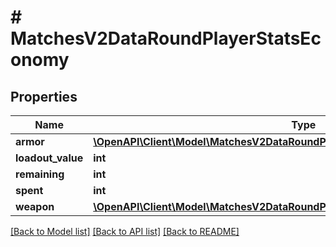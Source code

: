 # # MatchesV2DataRoundPlayerStatsEconomy

## Properties

Name | Type | Description | Notes
------------ | ------------- | ------------- | -------------
**armor** | [**\OpenAPI\Client\Model\MatchesV2DataRoundPlayerStatsEconomyEquipmentArmor**](MatchesV2DataRoundPlayerStatsEconomyEquipmentArmor.md) |  |
**loadout_value** | **int** |  |
**remaining** | **int** |  |
**spent** | **int** |  |
**weapon** | [**\OpenAPI\Client\Model\MatchesV2DataRoundPlayerStatsEconomyEquipmentWeapon**](MatchesV2DataRoundPlayerStatsEconomyEquipmentWeapon.md) |  |

[[Back to Model list]](../../README.md#models) [[Back to API list]](../../README.md#endpoints) [[Back to README]](../../README.md)
